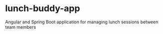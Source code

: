 # lunch-buddy-app
Angular and Spring Boot application for managing lunch sessions between team members
